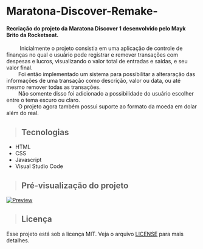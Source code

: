 # Maratona-Discover-Remake-

#### Recriação do projeto da Maratona Discover 1 desenvolvido pelo Mayk Brito da Rocketseat. 

&nbsp;&nbsp;&nbsp;&nbsp;&nbsp;&nbsp;&nbsp;&nbsp; Inicialmente o projeto consistia em uma aplicação de controle de finanças no qual o usuário pode registrar e remover transações com despesas e lucros, visualizando o valor total de entradas e saidas, e seu valor final. <br />
&nbsp;&nbsp;&nbsp;&nbsp;&nbsp;&nbsp;&nbsp;&nbsp;Foi então implementado um sistema para possibilitar a alteraração das informações de uma transação como descrição, valor ou data, ou até mesmo remover todas as transações. <br />
&nbsp;&nbsp;&nbsp;&nbsp;&nbsp;&nbsp;&nbsp;&nbsp;Não somente disso foi adicionado a possibilidade do usuário escolher entre o tema escuro ou claro. <br />
&nbsp;&nbsp;&nbsp;&nbsp;&nbsp;&nbsp;&nbsp;&nbsp;O projeto agora também possui suporte ao formato da moeda em dolar além do real. 

> ## Tecnologias

* HTML
* CSS
* Javascript
* Visual Studio Code

> ## Pré-visualização do projeto

[![Preview](http://img.youtube.com/vi/T1_mPMnmgOg/0.jpg)](http://www.youtube.com/watch?v=T1_mPMnmgOg "Preview")

> ## Licença

Esse projeto está sob a licença MIT. Veja o arquivo [LICENSE](LICENSE) para mais detalhes.
